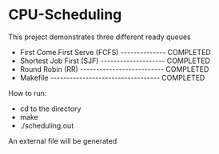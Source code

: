 # CPU-Scheduling
This project demonstrates three different ready queues

- First Come First Serve (FCFS) -------------- COMPLETED
- Shortest Job First (SJF) -------------------- COMPLETED
- Round Robin (RR) -------------------------- COMPLETED
- Makefile ---------------------------------- COMPLETED


How to run:
- cd to the directory
- make
- ./scheduling.out

An external file will be generated
